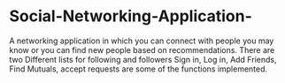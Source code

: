 # Social-Networking-Application-
A networking application in which you can connect  with people you may know or you can find new people  based on recommendations. There are two Different lists  for following and followers Sign in, Log in, Add Friends,  Find Mutuals, accept requests are some of the functions  implemented.

